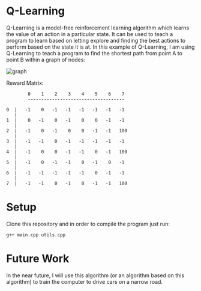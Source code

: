 # Q-Learning
Q-Learning is a model-free reinforcement learning algorithm which learns the value of an action in a particular state. It can be used to teach a program to learn based on letting explore and finding the best actions to perform based on the state it is at. In this example of Q-Learning, I am using Q-Learning to teach a program to find the shortest path from point A to point B within a graph of nodes:

![graph](https://github.com/sababot/qlearning/blob/master/q-learning-graph.jpeg?raw=true)

Reward Matrix:
```
        0    1    2    3    4    5    6    7
        ------------------------------------
 
0  |   -1    0   -1   -1   -1   -1   -1   -1
   |
1  |    0   -1    0   -1    0    0   -1   -1
   |
2  |   -1    0   -1    0    0   -1   -1   100
   |
3  |   -1   -1    0   -1   -1   -1   -1   -1
   |
4  |   -1    0    0   -1   -1    0   -1   100
   |
5  |   -1    0   -1   -1    0   -1    0   -1
   |
6  |   -1   -1   -1   -1   -1    0   -1   -1
   |
7  |   -1   -1    0   -1    0   -1   -1   100
```

# Setup
Clone this repository and in order to compile the program just run:

```g++ main.cpp utils.cpp```

# Future Work
In the near future, I will use this algorithm (or an algorithm based on this algorithm) to train the computer to drive cars on a narrow road.
